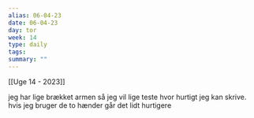 ```yaml
---
alias: 06-04-23
date: 06-04-23
day: tor
week: 14
type: daily
tags: 
summary: ""
---
```

[[Uge 14 - 2023]]

jeg har lige brækket armen så jeg vil lige teste hvor hurtigt jeg kan skrive. hvis jeg bruger de to hænder går det lidt hurtigere